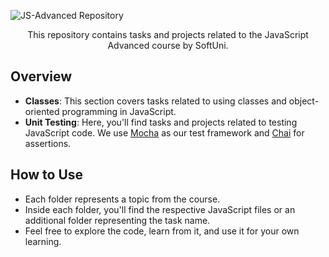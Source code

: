 ![JS-Advanced Repository](https://via.placeholder.com/800x100/FFA500/000000?text=JS-Advanced+Repository)

<div align="center">
    <p>This repository contains tasks and projects related to the JavaScript Advanced course by SoftUni.</p>
</div>



## Overview
- **Classes**: This section covers tasks related to using classes and object-oriented programming in JavaScript.
- **Unit Testing**: Here, you'll find tasks and projects related to testing JavaScript code. We use [Mocha](https://mochajs.org/) as our test framework and [Chai](https://www.chaijs.com/) for assertions. 


## How to Use 
- Each folder represents a topic from the course.
- Inside each folder, you'll find the respective JavaScript files or an additional folder representing the task name.
- Feel free to explore the code, learn from it, and use it for your own learning.


